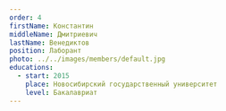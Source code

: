 ```yaml
---
order: 4
firstName: Константин
middleName: Дмитриевич
lastName: Венедиктов
position: Лаборант
photo: ../../images/members/default.jpg
educations:
  - start: 2015
    place: Новосибирский государственный университет
    level: Бакалавриат
---
```



